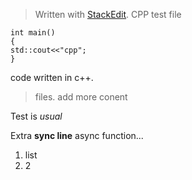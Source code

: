 


> Written with [StackEdit](https://stackedit.io/).
CPP test file
```
int main()
{
std::cout<<"cpp";
}
```
code written in c++.
>files.
>add more conent

Test is *usual*

Extra **sync line** async function...
1. list
2. 2
<!--stackedit_data:
eyJoaXN0b3J5IjpbLTExMjQ4NzUxNzYsLTUyNzUwNDc2MV19
-->